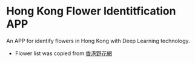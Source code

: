 # Hong Kong Flower Identitfication APP
An APP for identify flowers in Hong Kong with Deep Learning technology.

- Flower list was copied from [香港野花網](http://www.producegreen.org.hk/hkwildflower/main_04_02.htm)
